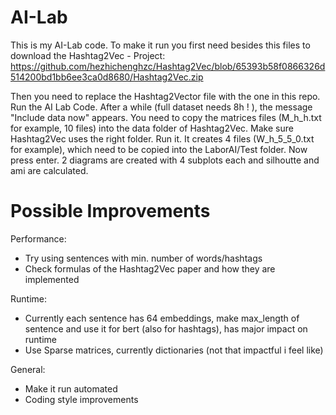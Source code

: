# AI-Lab
This is my AI-Lab code. 
To make it run you first need besides this files to download the Hashtag2Vec - Project:
https://github.com/hezhichenghzc/Hashtag2Vec/blob/65393b58f0866326d514200bd1bb6ee3ca0d8680/Hashtag2Vec.zip

Then you need to replace the Hashtag2Vector file with the one in this repo.
Run the AI Lab Code. After a while (full dataset needs 8h ! ),  the message "Include data now" appears. You need to copy the matrices files (M_h_h.txt for 
example, 10 files) into the data folder of Hashtag2Vec. Make sure Hashtag2Vec uses the right folder. Run it. It creates 4 files (W_h_5_5_0.txt for example), 
which need to be copied into the LaborAI/Test folder. Now press enter. 2 diagrams are created with 4 subplots each and silhoutte and ami are calculated.

# Possible Improvements
Performance:
- Try using sentences with min. number of words/hashtags
- Check formulas of the Hashtag2Vec paper and how they are implemented

Runtime:
- Currently each sentence has 64 embeddings, make max_length of sentence and use it for bert (also for hashtags), has major impact on runtime
- Use Sparse matrices, currently dictionaries (not that impactful i feel like)

General:
- Make it run automated
- Coding style improvements

